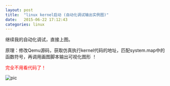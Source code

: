 ```yaml
---
layout: post
title:  "linux kernel启动 (自动化调试输出实例图)"
date:   2015-06-22 17:12:43
categories: linux
---
```


继续我的自动化调试，直接上图。

原理：修改Qemu源码，获取仿真执行kernel代码的地址，匹配system.map中的函数符号，再调用画图脚本输出可视化图形 ！

<font color="#FF0000">完全不用看代码了！</font>

![pic](http://fillzero.qiniudn.com/2015_06-22_kernel_startup.png)